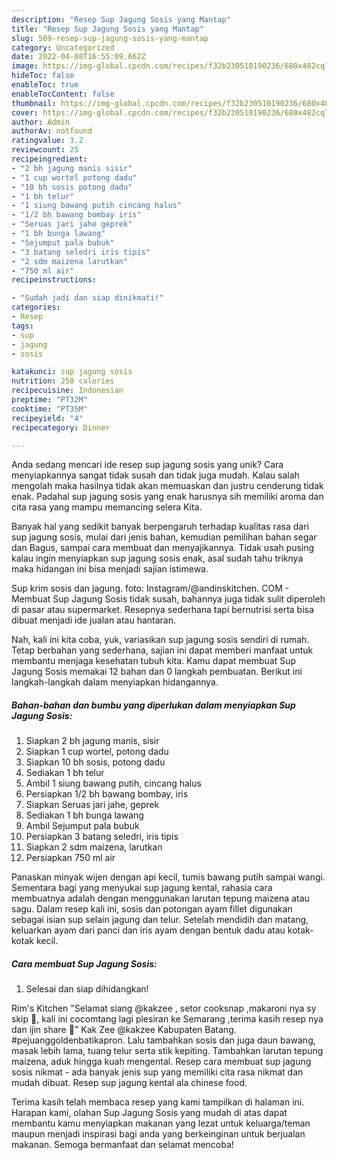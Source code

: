 ```yaml
---
description: "Resep Sup Jagung Sosis yang Mantap"
title: "Resep Sup Jagung Sosis yang Mantap"
slug: 569-resep-sup-jagung-sosis-yang-mantap
category: Uncategorized
date: 2022-04-08T16:55:09.662Z
image: https://img-global.cpcdn.com/recipes/f32b230510190236/680x482cq70/sup-jagung-sosis-foto-resep-utama.jpg
hideToc: false
enableToc: true
enableTocContent: false
thumbnail: https://img-global.cpcdn.com/recipes/f32b230510190236/680x482cq70/sup-jagung-sosis-foto-resep-utama.jpg
cover: https://img-global.cpcdn.com/recipes/f32b230510190236/680x482cq70/sup-jagung-sosis-foto-resep-utama.jpg
author: Admin
authorAv: notfound
ratingvalue: 3.2
reviewcount: 25
recipeingredient:
- "2 bh jagung manis sisir"
- "1 cup wortel potong dadu"
- "10 bh sosis potong dadu"
- "1 bh telur"
- "1 siung bawang putih cincang halus"
- "1/2 bh bawang bombay iris"
- "Seruas jari jahe geprek"
- "1 bh bunga lawang"
- "Sejumput pala bubuk"
- "3 batang seledri iris tipis"
- "2 sdm maizena larutkan"
- "750 ml air"
recipeinstructions:

- "Sudah jadi dan siap dinikmati!"
categories:
- Resep
tags:
- sup
- jagung
- sosis

katakunci: sup jagung sosis 
nutrition: 250 calories
recipecuisine: Indonesian
preptime: "PT32M"
cooktime: "PT35M"
recipeyield: "4"
recipecategory: Dinner

---
```





Anda sedang mencari ide resep sup jagung sosis yang unik? Cara menyiapkannya sangat tidak susah dan tidak juga mudah. Kalau salah mengolah maka hasilnya tidak akan memuaskan dan justru cenderung tidak enak. Padahal sup jagung sosis yang enak harusnya sih memiliki aroma dan cita rasa yang mampu memancing selera Kita.





Banyak hal yang sedikit banyak berpengaruh terhadap kualitas rasa dari sup jagung sosis, mulai dari jenis bahan, kemudian pemilihan bahan segar dan Bagus, sampai cara membuat dan menyajikannya. Tidak usah pusing kalau ingin menyiapkan sup jagung sosis enak,      asal sudah tahu triknya maka hidangan ini bisa menjadi sajian istimewa.














Sup krim sosis dan jagung. foto: Instagram/@andinskitchen. COM - Membuat Sup Jagung Sosis tidak susah, bahannya juga tidak sulit diperoleh di pasar atau supermarket. Resepnya sederhana tapi bernutrisi serta bisa dibuat menjadi ide jualan atau hantaran.






Nah, kali ini kita coba, yuk, variasikan sup jagung sosis sendiri di rumah. Tetap berbahan yang sederhana, sajian ini dapat memberi manfaat untuk membantu menjaga kesehatan tubuh kita. Kamu dapat membuat Sup Jagung Sosis memakai 12 bahan dan 0 langkah pembuatan. Berikut ini langkah-langkah dalam menyiapkan hidangannya.

<!--inarticleads1-->

##### Bahan-bahan dan bumbu yang diperlukan dalam menyiapkan Sup Jagung Sosis:

1. Siapkan 2 bh jagung manis, sisir
1. Siapkan 1 cup wortel, potong dadu
1. Siapkan 10 bh sosis, potong dadu
1. Sediakan 1 bh telur
1. Ambil 1 siung bawang putih, cincang halus
1. Persiapkan 1/2 bh bawang bombay, iris
1. Siapkan Seruas jari jahe, geprek
1. Sediakan 1 bh bunga lawang
1. Ambil Sejumput pala bubuk
1. Persiapkan 3 batang seledri, iris tipis
1. Siapkan 2 sdm maizena, larutkan
1. Persiapkan 750 ml air


Panaskan minyak wijen dengan api kecil, tumis bawang putih sampai wangi. Sementara bagi yang menyukai sup jagung kental, rahasia cara membuatnya adalah dengan menggunakan larutan tepung maizena atau sagu. Dalam resep kali ini, sosis dan potongan ayam fillet digunakan sebagai isian sup selain jagung dan telur. Setelah mendidih dan matang, keluarkan ayam dari panci dan iris ayam dengan bentuk dadu atau kotak-kotak kecil. 

<!--inarticleads2-->

##### Cara membuat Sup Jagung Sosis:


1. Selesai dan siap dihidangkan!

Rim&#39;s Kitchen &#34;Selamat siang @kakzee , setor cooksnap ,makaroni nya sy skip 🙏, kali ini cocomtang lagi plesiran ke Semarang ,terima kasih resep nya dan ijin share 🙏&#34; Kak Zee @kakzee Kabupaten Batang. #pejuanggoldenbatikapron. Lalu tambahkan sosis dan juga daun bawang, masak lebih lama, tuang telur serta stik kepiting. Tambahkan larutan tepung maizena, aduk hingga kuah mengental. Resep cara membuat sup jagung sosis nikmat - ada banyak jenis sup yang memiliki cita rasa nikmat dan mudah dibuat. Resep sup jagung kental ala chinese food. 

Terima kasih telah membaca resep yang kami tampilkan di halaman ini. Harapan kami, olahan Sup Jagung Sosis yang mudah di atas dapat membantu kamu menyiapkan makanan yang lezat untuk keluarga/teman maupun menjadi inspirasi bagi anda yang berkeinginan untuk berjualan makanan. Semoga bermanfaat dan selamat mencoba!
